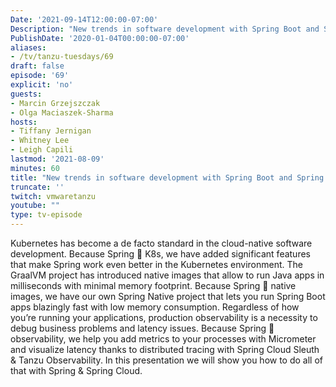 ```yaml
---
Date: '2021-09-14T12:00:00-07:00'
Description: "New trends in software development with Spring Boot and Spring Cloud with Marcin Grzejszczak and Olga Maciaszek-Sharma"
PublishDate: '2020-01-04T00:00:00-07:00'
aliases:
- /tv/tanzu-tuesdays/69
draft: false
episode: '69'
explicit: 'no'
guests:
- Marcin Grzejszczak
- Olga Maciaszek-Sharma
hosts:
- Tiffany Jernigan
- Whitney Lee
- Leigh Capili
lastmod: '2021-08-09'
minutes: 60
title: "New trends in software development with Spring Boot and Spring Cloud with Marcin Grzejszczak and Olga Maciaszek-Sharma"
truncate: ''
twitch: vmwaretanzu
youtube: ""
type: tv-episode
---
```


Kubernetes has become a de facto standard in the cloud-native software development. Because Spring 🖤 K8s, we have added significant features that make Spring work even better in the Kubernetes environment. The GraalVM project has introduced native images that allow to run Java apps in milliseconds with minimal memory footprint. Because Spring 🖤 native images, we have our own Spring Native project that lets you run Spring Boot apps blazingly fast with low memory consumption. Regardless of how you’re running your applications, production observability is a necessity to debug business problems and latency issues. Because Spring 🖤 observability, we help you add metrics to your processes with Micrometer and visualize latency thanks to distributed tracing with Spring Cloud Sleuth & Tanzu Observability. In this presentation we will show you how to do all of that with Spring & Spring Cloud.